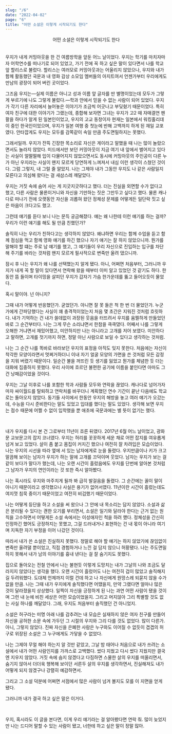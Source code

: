 ```yaml
---
slug: "/6"
date: "2022-04-02"
page: "6"
title: "어떤 소설은 이렇게 시작되기도 한다"
---
```


<div style="text-align: center;">
    <div class="post-line" style="display: inline-block; line-height:160%">
    어떤 소설은 이렇게 시작되기도 한다
    </div>
</div>

<br>

우지가 내게 커밍아웃을 한 건 여름방학을 앞둔 어느 날이었다. 우지는 학기를 마치자마자 어학연수를 떠나기로 되어 있었고, 가기 전에 꼭 하고 싶은 말이 있다면서 나를 학교 앞 할리스로 불렀다. 할리스는 여러모로 커밍아웃과는 어울리지 않았으나, 우지와 내가 함께 활동했던 국문과 내 영화 감상 소모임 멤버들의 아지트여서 언젠가부터 우리에게도 만남의 광장이 되어 버린 곳이었다.

그즈음 우지는—실제 이름은 아니고 성과 이름 앞 글자를 딴 별명이었는데 모두가 그렇게 부르기에 나도 그렇게 불렀다.—학과 안에서 믿을 수 없는 사람이 되어 있었다. 우지가 각기 다른 자리에서 늘어놓은 이야기가 조금씩 어긋나고 부딪혔기 때문이었다. 특히 여자 친구에 대한 이야기가 그랬는데, 종합해 보자면 그녀는 우지가 고2 때 자매결연 펜팔을 하다가 알게 된 일본인이었고, 우지의 고교 동창이자 현재는 일본에서 워킹홀리데이 중인 한국인이었으며, 우지가 일본 여행 중 첫눈에 반해 고백까지 하게 된 재일 교포였다. 안타깝게도 우지는 모두를 감쪽같이 속일 만큼 주도면밀하지는 못했다.

그래서일까. 우지가 잔뜩 긴장한 목소리로 자신은 게이라고 말했을 때 나는 많이 놀랐으면서도 놀라지 않았다. 미드에서만 보던 커밍아웃이 지금 여기 내 앞에서 벌어지고 있다는 사실이 얼떨떨해 입이 다물어지지 않았으면서도 동시에 커밍아웃의 주인공이 다른 누가 아닌 우지라는 사실이 왠지 모르게 당연하게 느껴져서 내심 이런 생각이 스쳤던 것이다. 그럼 그렇지, 내 그럴 줄 알았지. 나는 그제야 내가 그동안 우지도 나 같은 사람일지 모른다고 의심해 왔다는 걸 새삼스레 깨달았다.

우지는 거짓 속에 숨어 사는 게 지긋지긋하다고 했다. 더는 진실을 외면할 수가 없다고 했고, 다른 사람은 물론이거니와 자신을 기만하는 짓은 그만두고 싶다고 했다. 물론 캐나다로 떠나기 전에 오랫동안 자신을 괴롭혀 왔던 정체성 문제를 어떻게든 일단락 짓고 싶은 마음이 크다고도 했고.

그런데 얘기를 듣다 보니 나는 문득 궁금해졌다. 얘는 왜 나한테 이런 얘기를 하는 걸까? 우리가 이런 얘기를 해도 될 만큼 친했던가?

솔직히 나는 우리가 친하다고는 생각하지 않았다. 왜냐하면 우리는 함께 수업을 듣고 함께 점심을 먹고 함께 영화 얘기를 하긴 했으나 자기 얘기는 잘 하지 않았으니까. 뭔가를 말해야 할 떄는 주로 남 얘기를 했고, 그 얘기들이 우리 자신으로 진입하는 입구를 차단해 주기를 바라는 것처럼 왠지 모르게 필사적으로 변죽만 울려 댔으니까.

잠시 후 나는 우지가 왜 나를 선택했는지 알게 됐다. 아니, 어쩌면 처음부터, 그러니까 우지가 내게 꼭 할 말이 있다면서 연락해 왔을 때부터 이미 알고 있었던 것 같기도 하다. 한동안 뜸 들이며 타이밍을 살피던 우지가 갑자기 가슴 한가운데를 뚫고 들어오듯이 물었다.

혹시 말이야. 넌 아니지?

그때 내가 어떻게 반응했던가. 굳었던가. 아니면 잘 못 들은 척 한 번 더 물었던가. 누군가에게 간파당했다는 사실이 꽤 충격적이었는지 처음 몇 초간은 지워진 것처럼 흐릿하다. 내가 기억하는 건 내가 쓸데없이 과장된 웃음을 터뜨려서 우지를 움찔하게 만들었던 바로 그 순간부터다. 나는 그게 무슨 소리냐면서 한참을 큭큭댔다. 어째서 나를 그렇게 오해한 거냐면서 재밌어했고, 미안하지만 나는 아니라고 고개를 저어 보였다. 미안하다고 말하면, 고개를 젓기까지 하면, 정말 아닌 사람으로 보일 수 있다고 생각하는 것처럼.

나는 그 순간 나를 똑바로 바라보던 우지의 표정을 아직도 잊지 못한다. 처음에는 자신이 착각한 모양이라면서 멋쩌거하더니 이내 자기 얼굴 모양의 가면을 쓴 것처럼 모든 감정을 지워 버렸기 때문이다. 일순간 불을 꺼뜨린 듯 생기를 잃었고 뭔가를 체념한 듯 더는 대화에 집중하지 못했다. 우리 사이에 흐르던 불편한 공기에 이름을 붙인다면 아마도 그건 낭패감이었을 것이다.

우지는 그날 이후로 나를 포함한 학과 사람들 모두와 연락을 끊었다. 캐나다로 넘어가자마자 싸이월드를 탈퇴하고 연락처를 바꾸더니 계획했던 연수 기간이 끝난 다음에도 학교로는 돌아오지 않았다. 동기들 사이에서 한동안 우지의 해방을 놓고 여러 얘기가 오갔는데, 수능을 다시 준비한다는 말도 있었고 입대를 했다는 말도 있었다. 생각해 보면 우지는 점수 때문에 어쩔 수 없이 입학했을 뿐 애초에 국문과에는 별 뜻이 없기는 했다.

<br>

내가 우지를 다시 본 건 그로부터 11년이 흐른 뒤였다. 2017년 6월 어느 날이었고, 광화문 교보문고의 잡지 코너였다. 우지는 허리를 꼿꼿하게 세운 채로 어떤 잡지를 여유롭게 넘겨 보고 있었다. 살이 좀 붙고 몸집이 커지긴 했으나 여전히 잘 차려입은 모습이었다. 나는 우지의 시선을 따라 옆에 서 있는 남자에게로 눈을 돌렸다. 우지만큼이나 키가 크고 말끔해 보이는 남자가 우지가 하는 말에 고개를 끄덕이며 웃었다. 남자는 우지가 보는 걸 같이 보다가 말다가 했는데, 나는 오랜 시간이 흘렀음에도 우지를 단번에 알아본 것처럼 그 남자가 우지의 연인이라는 것 또한 즉시 알아봤다.

나는 혹시라도 우지와 마주치게 될까 봐 급히 발걸음을 돌렸다. 그 순간에는 꼴이 말이 아니기 때문이라고 생각했으나 사실은 용기가 없어서였다. 11년이란 시간이 흘렀는데도 여지껏 침묵 중이기 때문이었고 여전히 비겁했기 때문이었다.

나는 어떻게 등단을 하고 소설을 써 왔으나 그 안에 내 목소리는 담지 않았다. 소설과 삶은 분리될 수 있다는 괜한 오기를 부리면서, 소설은 일기와 달라야 한다는 근거 없는 원칙을 고수하면서 어떻게든 소설 속에서는 이성애자인 척을 하려 헀다. 정체성을 간신히 인정하긴 했어도 긍정하지는 못했고, 그걸 드러내거나 표현하는 건 내 몫이 아니라 여기며 지독한 자기 부정을 이어 나갔던 것이다.

따라서 내가 쓴 소설은 진실하지 못했다. 정말로 해야 할 얘기는 하지 않았기에 끊임없이 변죽만 울려댈 뿐이었고, 직접 경험하거나 느낀 걸 담지 않으니 허황됐다. 나는 주도면밀하지 못해서 내가 남의 이야기를 흉내 낸다는 걸 잘 숨기지도 못했다.

집으로 돌아오는 전철 안에서 나는 불현듯 이렇게 도망치는 내가 그날의 나와 조금도 달라지지 않았다는 생각을 했다. 오랜 시간이 흘렀어도 나는 여전히 겁이 많았고 솔직해지길 두려워했다. 도대체 언제까지 이럴 건데 하고 나 자신에게 원망스레 되묻지 않을 수가 없을 만큼. 나는 그때 내가 우지에게 솔직했다면 어땠을지, 만약 그랬다면 얼마나 많은 것이 달라졌을지 상상했다. 일찍이 자신을 긍정하게 된 나는 과연 어떤 사람이 됐을 것이며 그런 내 눈에 비친 세상은 어떤 모습이었을지. 그리고 머지않아 그리 특별할 것도 없는 사실 하나를 깨달았다.
그래, 우지도 처음부터 솔직했던 건 아니었지.

소설은 허구라는 미명 아래 나를 감추려는 내 모습은 실재하지 않은 여자 친구를 만들어 자신을 공허한 소문 속에 가두던 그 시절의 우지와 그리 다를 것도 없었다. 많이 다른가. 아니, 그렇지 않았다. 진짜 자신을 은폐한 사람은 누구와도 이어질 수 없듯이 겹겹의 허구로 위장된 소설은 그 누구에게도 가닿을 수 없었다.

나는 그제야 무얼 해야 하는지 알 것만 같았고, 그날 밤 태어나 처음으로 내가 쓰려는 소설에서 내가 어떤 사람인지를 가까스로 고백했다. 썼다 지웠고 다시 썼다 지웠지만 결국엔 지우지 않았다. 거짓 속에 숨지 않겠다고 다짐하면 스물한 살의 우지를 떠올리면서, 숨기지 않아서 더더욱 행복해 보이던 서른두 살의 우지를 생각하면서, 진실해져도 내가 어떻게 되지 않겠구나 강렬히 예감하면서.

그리고 그 소설 덕분에 어쩌면 서점에서 많은 사람이 넘겨 볼지도 모를 이 지면을 얻게 됐다.

그러니까 내가 결국 하고 싶은 말은 이거다.

<br>

우지, 혹시라도 이 글을 본다면, 이게 우리 얘기라는 걸 알아봤다면 연락 줘. 많이 늦었지만 나는 드디어 말할 수 있는 사람이 됐고, 너한테 하고 싶은 말이 정말 많아.
